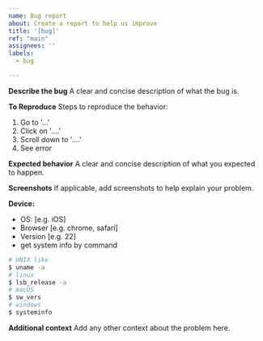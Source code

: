 ```yaml
---
name: Bug report
about: Create a report to help us improve
title: '[bug]'
ref: "main"
assignees: ''
labels:
  - bug

---
```


**Describe the bug**
A clear and concise description of what the bug is.

**To Reproduce**
Steps to reproduce the behavior:
1. Go to '...'
2. Click on '....'
3. Scroll down to '....'
4. See error

**Expected behavior**
A clear and concise description of what you expected to happen.

**Screenshots**
If applicable, add screenshots to help explain your problem.

**Device:**
 - OS: [e.g. iOS]
 - Browser [e.g. chrome, safari]
 - Version [e.g. 22]
 - get system info by command
```bash
# UNIX like
$ uname -a
# linux
$ lsb_release -a
# macOS
$ sw_vers
# windows
$ systeminfo
```

**Additional context**
Add any other context about the problem here.